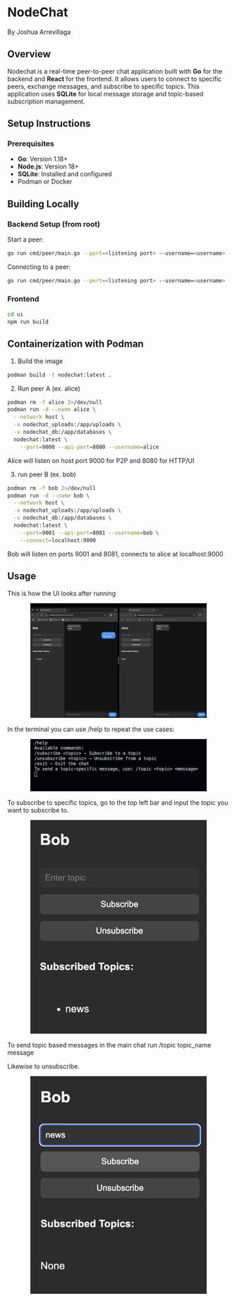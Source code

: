 # NodeChat
By Joshua Arrevillaga

## Overview
Nodechat is a real-time peer-to-peer chat application built with **Go** for the backend and **React** for the frontend. It allows users to connect to specific peers, exchange messages, and subscribe to specific topics. This application uses **SQLite** for local message storage and topic-based subscription management.

## Setup Instructions

### Prerequisites
- **Go**: Version 1.18+
- **Node.js**: Version 18+
- **SQLite**: Installed and configured
- Podman or Docker

## Building Locally

### Backend Setup (from root)
Start a peer:
```bash
go run cmd/peer/main.go --port=<listening port> --username=<username> --api-port=<api port>
```
Connecting to a peer:
```bash
go run cmd/peer/main.go --port=<listening port> --username=<username> --api-port=<api port> --connect=<IP of peer>
```

### Frontend 

```bash
cd ui
npm run build
```

## Containerization with Podman
1. Build the image
```bash
podman build -t nodechat:latest . 
```

2. Run peer A (ex. alice)
```bash
podman rm -f alice 2>/dev/null
podman run -d --name alice \
  --network host \
  -v nodechat_uploads:/app/uploads \
  -v nodechat_db:/app/databases \
  nodechat:latest \
    --port=9000 --api-port=8080 --username=alice
```

<p> Alice will listen on host port 9000 for P2P and 8080 for HTTP/UI </p>


3. run peer B (ex. bob)
```bash 
podman rm -f bob 2>/dev/null
podman run -d --name bob \
  --network host \
  -v nodechat_uploads:/app/uploads \
  -v nodechat_db:/app/databases \
  nodechat:latest \
    --port=9001 --api-port=8081 --username=bob \
    --connect=localhost:9000
```

<p> Bob will listen on ports 9001 and 8081, connects to alice at localhost:9000</p>

## Usage 

This is how the UI looks after running

<p align="center">
  <img src="img/ui.png" alt="ui" width="400">
</p>

In the terminal you can use /help to repeat the use cases:

<p align="center">
  <img src="img/help.png" alt="unsubscribe" width="400">
</p>


To subscribe to specific topics, go to the top left bar and input the topic you want to subscribe to.

<p align="center">
  <img src="img/subscribe.png" alt="subscribe" width="400">
</p>


To send topic based messages in the main chat run /topic topic_name message

Likewise to unsubscribe.

<p align="center">
  <img src="img/unsubscribe.png" alt="unsubscribe" width="400">
</p>
